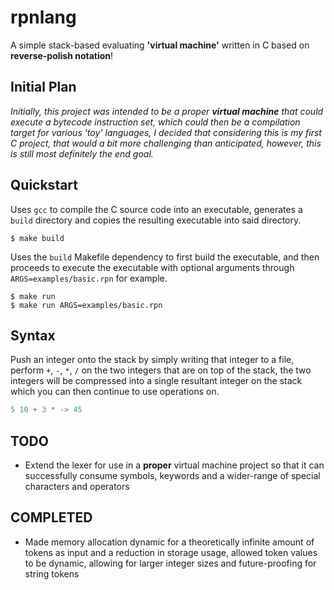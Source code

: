 # rpnlang

A simple stack-based evaluating **'virtual machine'** written in C based on **reverse-polish notation**!

## Initial Plan

_Initially, this project was intended to be a proper **virtual machine** that could execute a bytecode instruction set, which could then be a compilation target for various *'toy'* languages, I decided that considering this is my first C project, that would a bit more challenging than anticipated, however, this is still most definitely the end goal._

## Quickstart

Uses `gcc` to compile the C source code into an executable, generates a `build` directory and copies the resulting executable into said directory.

```console
$ make build
```

Uses the `build` Makefile dependency to first build the executable, and then proceeds to execute the executable with optional arguments through `ARGS=examples/basic.rpn` for example.

```console
$ make run
$ make run ARGS=examples/basic.rpn
```

## Syntax

Push an integer onto the stack by simply writing that integer to a file, perform `+`, `-`, `*`, `/` on the two integers that are on top of the stack, the two integers will be compressed into a single resultant integer on the stack which you can then continue to use operations on.

```c
5 10 + 3 * -> 45
```

## TODO

- Extend the lexer for use in a **proper** virtual machine project so that it can successfully consume symbols, keywords and a wider-range of special characters and operators

## COMPLETED

- Made memory allocation dynamic for a theoretically infinite amount of tokens as input and a reduction in storage usage, allowed token values to be dynamic, allowing for larger integer sizes and future-proofing for string tokens
